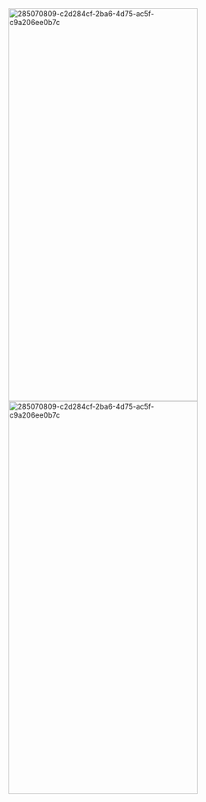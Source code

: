 <img width="373" height="775" alt="285070809-c2d284cf-2ba6-4d75-ac5f-c9a206ee0b7c" src="https://github.com/user-attachments/assets/9c24f71a-2ad4-4db6-99c1-ead894af7570" />

<img width="373" height="775" alt="285070809-c2d284cf-2ba6-4d75-ac5f-c9a206ee0b7c" src="https://github.com/user-attachments/assets/632b13d7-4dbd-472f-a02e-303b3ecd1af8" />
